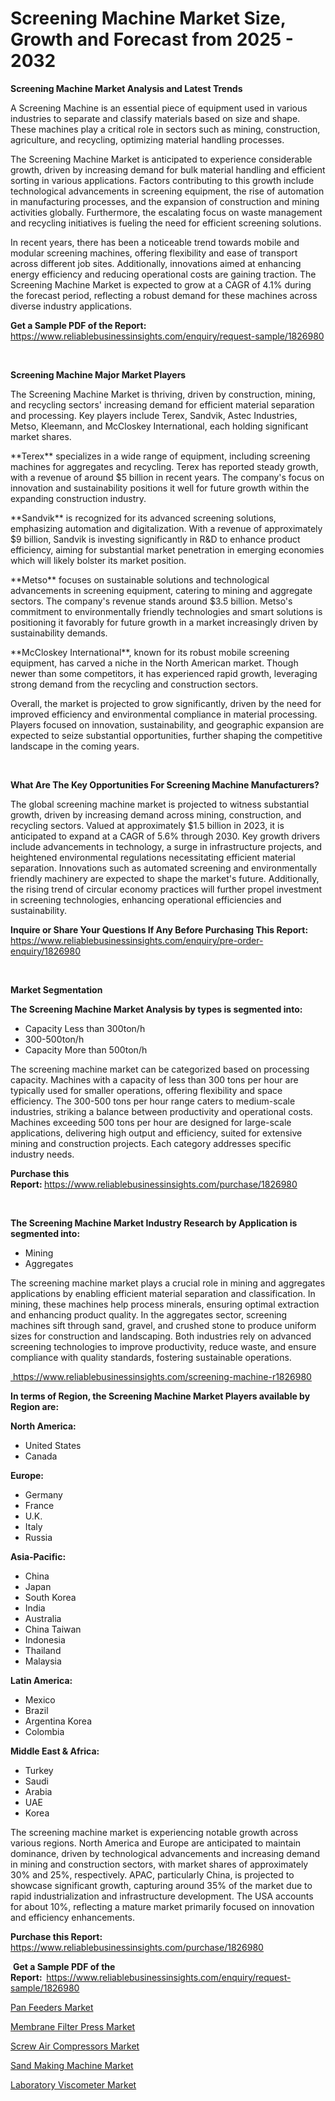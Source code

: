<p><h1>Screening Machine Market Size, Growth and Forecast from 2025 - 2032</h1></p><p><strong>Screening Machine Market Analysis and Latest Trends</strong></p>
<p><p>A Screening Machine is an essential piece of equipment used in various industries to separate and classify materials based on size and shape. These machines play a critical role in sectors such as mining, construction, agriculture, and recycling, optimizing material handling processes.</p><p>The Screening Machine Market is anticipated to experience considerable growth, driven by increasing demand for bulk material handling and efficient sorting in various applications. Factors contributing to this growth include technological advancements in screening equipment, the rise of automation in manufacturing processes, and the expansion of construction and mining activities globally. Furthermore, the escalating focus on waste management and recycling initiatives is fueling the need for efficient screening solutions.</p><p>In recent years, there has been a noticeable trend towards mobile and modular screening machines, offering flexibility and ease of transport across different job sites. Additionally, innovations aimed at enhancing energy efficiency and reducing operational costs are gaining traction. The Screening Machine Market is expected to grow at a CAGR of 4.1% during the forecast period, reflecting a robust demand for these machines across diverse industry applications.</p></p>
<p><strong>Get a Sample PDF of the Report:&nbsp;</strong> <a href="https://www.reliablebusinessinsights.com/enquiry/request-sample/1826980?utm_campaign=1091&utm_medium=2&utm_source=Github&utm_content=ia&utm_term=22022025&utm_id=screening-machine">https://www.reliablebusinessinsights.com/enquiry/request-sample/1826980</a></p>
<p>&nbsp;</p>
<p><strong>Screening Machine Major Market Players</strong></p>
<p><p>The Screening Machine Market is thriving, driven by construction, mining, and recycling sectors' increasing demand for efficient material separation and processing. Key players include Terex, Sandvik, Astec Industries, Metso, Kleemann, and McCloskey International, each holding significant market shares.</p><p>**Terex** specializes in a wide range of equipment, including screening machines for aggregates and recycling. Terex has reported steady growth, with a revenue of around $5 billion in recent years. The company's focus on innovation and sustainability positions it well for future growth within the expanding construction industry.</p><p>**Sandvik** is recognized for its advanced screening solutions, emphasizing automation and digitalization. With a revenue of approximately $9 billion, Sandvik is investing significantly in R&D to enhance product efficiency, aiming for substantial market penetration in emerging economies which will likely bolster its market position.</p><p>**Metso** focuses on sustainable solutions and technological advancements in screening equipment, catering to mining and aggregate sectors. The company's revenue stands around $3.5 billion. Metso's commitment to environmentally friendly technologies and smart solutions is positioning it favorably for future growth in a market increasingly driven by sustainability demands.</p><p>**McCloskey International**, known for its robust mobile screening equipment, has carved a niche in the North American market. Though newer than some competitors, it has experienced rapid growth, leveraging strong demand from the recycling and construction sectors.</p><p>Overall, the market is projected to grow significantly, driven by the need for improved efficiency and environmental compliance in material processing. Players focused on innovation, sustainability, and geographic expansion are expected to seize substantial opportunities, further shaping the competitive landscape in the coming years.</p></p>
<p>&nbsp;</p>
<p><strong>What Are The Key Opportunities For Screening Machine Manufacturers?</strong></p>
<p><p>The global screening machine market is projected to witness substantial growth, driven by increasing demand across mining, construction, and recycling sectors. Valued at approximately $1.5 billion in 2023, it is anticipated to expand at a CAGR of 5.6% through 2030. Key growth drivers include advancements in technology, a surge in infrastructure projects, and heightened environmental regulations necessitating efficient material separation. Innovations such as automated screening and environmentally friendly machinery are expected to shape the market's future. Additionally, the rising trend of circular economy practices will further propel investment in screening technologies, enhancing operational efficiencies and sustainability.</p></p>
<p><strong>Inquire or Share Your Questions If Any Before Purchasing This Report:</strong> <a href="https://www.reliablebusinessinsights.com/enquiry/pre-order-enquiry/1826980?utm_campaign=1091&utm_medium=2&utm_source=Github&utm_content=ia&utm_term=22022025&utm_id=screening-machine">https://www.reliablebusinessinsights.com/enquiry/pre-order-enquiry/1826980</a></p>
<p>&nbsp;</p>
<p><strong>Market Segmentation</strong></p>
<p><strong>The Screening Machine Market Analysis by types is segmented into:</strong></p>
<p><ul><li>Capacity Less than 300ton/h</li><li>300-500ton/h</li><li>Capacity More than 500ton/h</li></ul></p>
<p><p>The screening machine market can be categorized based on processing capacity. Machines with a capacity of less than 300 tons per hour are typically used for smaller operations, offering flexibility and space efficiency. The 300-500 tons per hour range caters to medium-scale industries, striking a balance between productivity and operational costs. Machines exceeding 500 tons per hour are designed for large-scale applications, delivering high output and efficiency, suited for extensive mining and construction projects. Each category addresses specific industry needs.</p></p>
<p><strong>Purchase this Report:&nbsp;</strong><a href="https://www.reliablebusinessinsights.com/purchase/1826980?utm_campaign=1091&utm_medium=2&utm_source=Github&utm_content=ia&utm_term=22022025&utm_id=screening-machine">https://www.reliablebusinessinsights.com/purchase/1826980</a></p>
<p>&nbsp;</p>
<p><strong>The Screening Machine Market Industry Research by Application is segmented into:</strong></p>
<p><ul><li>Mining</li><li>Aggregates</li></ul></p>
<p><p>The screening machine market plays a crucial role in mining and aggregates applications by enabling efficient material separation and classification. In mining, these machines help process minerals, ensuring optimal extraction and enhancing product quality. In the aggregates sector, screening machines sift through sand, gravel, and crushed stone to produce uniform sizes for construction and landscaping. Both industries rely on advanced screening technologies to improve productivity, reduce waste, and ensure compliance with quality standards, fostering sustainable operations.</p></p>
<p><a href="https://www.reliablebusinessinsights.com/screening-machine-r1826980?utm_campaign=1091&utm_medium=2&utm_source=Github&utm_content=ia&utm_term=22022025&utm_id=screening-machine">&nbsp;https://www.reliablebusinessinsights.com/screening-machine-r1826980</a></p>
<p><strong>In terms of Region, the Screening Machine Market Players available by Region are:</strong></p>
<p>
    <p> <strong> North America: </strong>
        <ul>
            <li>United States</li>
            <li>Canada</li>
        </ul>
        </p> 
    <p> <strong> Europe: </strong>
        <ul>
            <li>Germany</li>
            <li>France</li>
            <li>U.K.</li>
            <li>Italy</li>
            <li>Russia</li>
        </ul>
        </p> 
    <p> <strong> Asia-Pacific: </strong>
        <ul>
            <li>China</li>
            <li>Japan</li>
            <li>South Korea</li>
            <li>India</li>
            <li>Australia</li>
            <li>China Taiwan</li>
            <li>Indonesia</li>
            <li>Thailand</li>
            <li>Malaysia</li>
        </ul>
        </p> 
    <p> <strong> Latin America: </strong>
        <ul>
            <li>Mexico</li>
            <li>Brazil</li>
            <li>Argentina Korea</li>
            <li>Colombia</li>
        </ul>
        </p> 
    <p> <strong> Middle East & Africa: </strong>
        <ul>
            <li>Turkey</li>
            <li>Saudi</li>
            <li>Arabia</li>
            <li>UAE</li>
            <li>Korea</li>
        </ul>
    </p>
    </p>
<p><p>The screening machine market is experiencing notable growth across various regions. North America and Europe are anticipated to maintain dominance, driven by technological advancements and increasing demand in mining and construction sectors, with market shares of approximately 30% and 25%, respectively. APAC, particularly China, is projected to showcase significant growth, capturing around 35% of the market due to rapid industrialization and infrastructure development. The USA accounts for about 10%, reflecting a mature market primarily focused on innovation and efficiency enhancements.</p></p>
<p><strong>Purchase this Report: </strong><a href="https://www.reliablebusinessinsights.com/purchase/1826980?utm_campaign=1091&utm_medium=2&utm_source=Github&utm_content=ia&utm_term=22022025&utm_id=screening-machine">https://www.reliablebusinessinsights.com/purchase/1826980</a></p>
<p>&nbsp;<strong>Get a Sample PDF of the Report:&nbsp;&nbsp;</strong><a href="https://www.reliablebusinessinsights.com/enquiry/request-sample/1826980?utm_campaign=1091&utm_medium=2&utm_source=Github&utm_content=ia&utm_term=22022025&utm_id=screening-machine">https://www.reliablebusinessinsights.com/enquiry/request-sample/1826980</a></p>
<p><strong></strong></p>
<p><p><a href="https://github.com/sevitadwiani/Market-Research-Report-List-1/blob/main/pan-feeders-market.md?utm_campaign=1091&utm_medium=2&utm_source=Github&utm_content=ia&utm_term=22022025&utm_id=screening-machine">Pan Feeders Market</a></p><p><a href="https://github.com/enolvesey/Market-Research-Report-List-1/blob/main/membrane-filter-press-market.md?utm_campaign=1091&utm_medium=2&utm_source=Github&utm_content=ia&utm_term=22022025&utm_id=screening-machine">Membrane Filter Press Market</a></p><p><a href="https://github.com/hneefdelwyn/Market-Research-Report-List-1/blob/main/screw-air-compressors-market.md?utm_campaign=1091&utm_medium=2&utm_source=Github&utm_content=ia&utm_term=22022025&utm_id=screening-machine">Screw Air Compressors Market</a></p><p><a href="https://github.com/lestymbango/Market-Research-Report-List-1/blob/main/sand-making-machine-market.md?utm_campaign=1091&utm_medium=2&utm_source=Github&utm_content=ia&utm_term=22022025&utm_id=screening-machine">Sand Making Machine Market</a></p><p><a href="https://github.com/felishtimoti/Market-Research-Report-List-1/blob/main/laboratory-viscometer-market.md?utm_campaign=1091&utm_medium=2&utm_source=Github&utm_content=ia&utm_term=22022025&utm_id=screening-machine">Laboratory Viscometer Market</a></p></p>